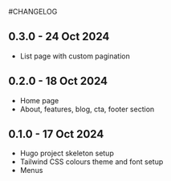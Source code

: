 #CHANGELOG

## 0.3.0 - 24 Oct 2024

- List page with custom pagination

## 0.2.0 - 18 Oct 2024

- Home page
- About, features, blog, cta, footer section

## 0.1.0 - 17 Oct 2024

- Hugo project skeleton setup
- Tailwind CSS colours theme and font setup
- Menus
